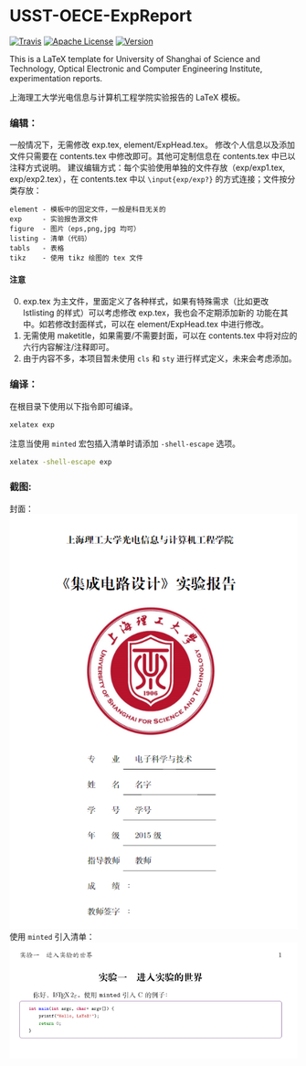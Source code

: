 # USST-OECE-ExpReport 
[![Travis](https://img.shields.io/badge/build-passing-green.svg)](https://github.com/FrankSFLYS/USST-OECE-ExpReport) [![Apache License](https://img.shields.io/badge/LICENSE-Apache-orange.svg)](LICENSE) [![Version](https://img.shields.io/badge/version-0.1-yellow.svg)]()

This is a LaTeX template for University of Shanghai of Science and Technology, Optical Electronic and Computer Engineering Institute, experimentation reports.

上海理工大学光电信息与计算机工程学院实验报告的 LaTeX 模板。

### 编辑：
一般情况下，无需修改 exp.tex, element/ExpHead.tex。
修改个人信息以及添加文件只需要在 contents.tex 中修改即可。其他可定制信息在 contents.tex 中已以注释方式说明。
建议编辑方式：每个实验使用单独的文件存放（exp/exp1.tex, exp/exp2.tex），在 contents.tex 中以 `\input{exp/exp?}` 的方式连接；文件按分类存放：
```
element - 模板中的固定文件，一般是科目无关的
exp     - 实验报告源文件
figure  - 图片（eps,png,jpg 均可）
listing - 清单（代码）
tabls   - 表格
tikz    - 使用 tikz 绘图的 tex 文件
```

#### 注意
0. exp.tex 为主文件，里面定义了各种样式，如果有特殊需求（比如更改 lstlisting 的样式）可以考虑修改 exp.tex，我也会不定期添加新的
功能在其中。如若修改封面样式，可以在 element/ExpHead.tex 中进行修改。
1. 无需使用 maketitle，如果需要/不需要封面，可以在 contents.tex 中将对应的六行内容解注/注释即可。
2. 由于内容不多，本项目暂未使用 `cls` 和 `sty` 进行样式定义，未来会考虑添加。

### 编译：
在根目录下使用以下指令即可编译。
``` sh
xelatex exp
```
注意当使用 `minted` 宏包插入清单时请添加 `-shell-escape` 选项。
``` sh
xelatex -shell-escape exp
```

### 截图:
封面：
![PDF Preview](element/Preview-coverpage.png "Preview - Cover Page")
使用 `minted` 引入清单：
![PDF Preview](element/Preview-minted.png "Preview - minted")

